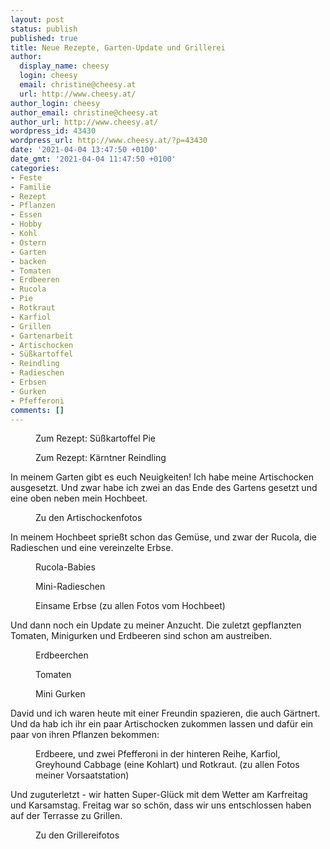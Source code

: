 ```yaml
---
layout: post
status: publish
published: true
title: Neue Rezepte, Garten-Update und Grillerei
author:
  display_name: cheesy
  login: cheesy
  email: christine@cheesy.at
  url: http://www.cheesy.at/
author_login: cheesy
author_email: christine@cheesy.at
author_url: http://www.cheesy.at/
wordpress_id: 43430
wordpress_url: http://www.cheesy.at/?p=43430
date: '2021-04-04 13:47:50 +0100'
date_gmt: '2021-04-04 11:47:50 +0100'
categories:
- Feste
- Familie
- Rezept
- Pflanzen
- Essen
- Hobby
- Kohl
- Ostern
- Garten
- backen
- Tomaten
- Erdbeeren
- Rucola
- Pie
- Rotkraut
- Karfiol
- Grillen
- Gartenarbeit
- Artischocken
- Süßkartoffel
- Reindling
- Radieschen
- Erbsen
- Gurken
- Pfefferoni
comments: []
---
```

<!-- wp:image {"id":43418,"linkDestination":"custom"} -->
<figure class="wp-block-image"><a href="http://www.cheesy.at/rezepte/baeckereien/kuchen-und-torten/suskartoffel-pie/"><img src="{% link _rezepte/baeckereien/kuchen-und-torten/suskartoffel-pie/Süßkartoffel-Pie-1-1.jpg %}" alt="" class="wp-image-43418"></a><br>
<figcaption>Zum Rezept: Süßkartoffel Pie</figcaption>
</figure>
<!-- /wp:image -->
<!-- wp:image {"id":43426,"linkDestination":"custom"} -->
<figure class="wp-block-image"><a href="http://www.cheesy.at/rezepte/baeckereien/kuchen-und-torten/karntner-reindling/"><img src="{% link _rezepte/baeckereien/kuchen-und-torten/karntner-reindling/Reindling-5.jpg %}" alt="" class="wp-image-43426"></a><br>
<figcaption>Zum Rezept: Kärntner Reindling<br></figcaption>
</figure>
<!-- /wp:image -->
<!-- wp:paragraph -->
In meinem Garten gibt es euch Neuigkeiten! Ich habe meine Artischocken ausgesetzt. Und zwar habe ich zwei an das Ende des Gartens gesetzt und eine oben neben mein Hochbeet.
<!-- /wp:paragraph -->
<!-- wp:image {"id":43397,"linkDestination":"custom"} -->
<figure class="wp-block-image"><a href="http://www.cheesy.at/fotos/leben-in-belfast/2021-2/artischocken/"><img src="{% link _fotos/leben-in-belfast/2021-2/artischocken/Artischocken-009.jpg %}" alt="" class="wp-image-43397"></a><br>
<figcaption>Zu den Artischockenfotos</figcaption>
</figure>
<!-- /wp:image -->
<!-- wp:paragraph -->
In meinem Hochbeet sprießt schon das Gemüse, und zwar der Rucola, die Radieschen und eine vereinzelte Erbse.
<!-- /wp:paragraph -->
<!-- wp:image {"id":43374} -->
<figure class="wp-block-image"><img src="{% link _fotos/leben-in-belfast/2021-2/hochbeet-nummer-1/Hochbeet-Nummer-1-009.jpg %}" alt="" class="wp-image-43374"><br>
<figcaption>Rucola-Babies</figcaption>
</figure>
<!-- /wp:image -->
<!-- wp:image {"id":43375} -->
<figure class="wp-block-image"><img src="{% link _fotos/leben-in-belfast/2021-2/hochbeet-nummer-1/Hochbeet-Nummer-1-010.jpg %}" alt="" class="wp-image-43375"><br>
<figcaption>Mini-Radieschen<br></figcaption>
</figure>
<!-- /wp:image -->
<!-- wp:image {"id":43376,"linkDestination":"custom"} -->
<figure class="wp-block-image"><a href="http://www.cheesy.at/fotos/leben-in-belfast/2021-2/hochbeet-nummer-1/"><img src="{% link _fotos/leben-in-belfast/2021-2/hochbeet-nummer-1/Hochbeet-Nummer-1-011.jpg %}" alt="" class="wp-image-43376"></a><br>
<figcaption>Einsame Erbse (zu allen Fotos vom Hochbeet)</figcaption>
</figure>
<!-- /wp:image -->
<!-- wp:paragraph -->
Und dann noch ein Update zu meiner Anzucht. Die zuletzt gepflanzten Tomaten, Minigurken und Erdbeeren sind schon am austreiben.
<!-- /wp:paragraph -->
<!-- wp:image {"id":43383} -->
<figure class="wp-block-image"><img src="{% link _fotos/leben-in-belfast/2021-2/vorsaat/Gärtnern-029.jpg %}" alt="" class="wp-image-43383"><br>
<figcaption>Erdbeerchen<br></figcaption>
</figure>
<!-- /wp:image -->
<!-- wp:image {"id":43384} -->
<figure class="wp-block-image"><img src="{% link _fotos/leben-in-belfast/2021-2/vorsaat/Gärtnern-030.jpg %}" alt="" class="wp-image-43384"><br>
<figcaption>Tomaten</figcaption>
</figure>
<!-- /wp:image -->
<!-- wp:image {"id":43386} -->
<figure class="wp-block-image"><img src="{% link _fotos/leben-in-belfast/2021-2/vorsaat/Gärtnern-032.jpg %}" alt="" class="wp-image-43386"><br>
<figcaption>Mini Gurken</figcaption>
</figure>
<!-- /wp:image -->
<!-- wp:paragraph -->
David und ich waren heute mit einer Freundin spazieren, die auch Gärtnert. Und da hab ich ihr ein paar Artischocken zukommen lassen und dafür ein paar von ihren Pflanzen bekommen:
<!-- /wp:paragraph -->
<!-- wp:image {"id":43377,"linkDestination":"custom"} -->
<figure class="wp-block-image"><a href="http://www.cheesy.at/fotos/leben-in-belfast/2021-2/vorsaat/"><img src="{% link _fotos/leben-in-belfast/2021-2/vorsaat/Gärtnern-023.jpg %}" alt="" class="wp-image-43377"></a><br>
<figcaption>Erdbeere, und zwei Pfefferoni in der hinteren Reihe, Karfiol, Greyhound Cabbage (eine Kohlart) und Rotkraut. (zu allen Fotos meiner Vorsaatstation)</figcaption>
</figure>
<!-- /wp:image -->
<!-- wp:paragraph -->
Und zuguterletzt - wir hatten Super-Glück mit dem Wetter am Karfreitag und Karsamstag. Freitag war so schön, dass wir uns entschlossen haben auf der Terrasse zu Grillen.
<!-- /wp:paragraph -->
<!-- wp:image {"id":43409,"linkDestination":"custom"} -->
<figure class="wp-block-image"><a href="http://www.cheesy.at/fotos/leben-in-belfast/2021-2/karfreitagsgrillerei/"><img src="{% link _fotos/leben-in-belfast/2021-2/karfreitagsgrillerei/Karfreitagsgrillerei-010.jpg %}" alt="" class="wp-image-43409"></a><br>
<figcaption>Zu den Grillereifotos</figcaption>
</figure>
<!-- /wp:image -->
